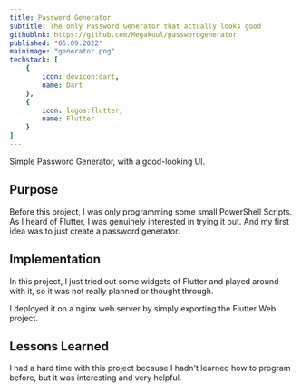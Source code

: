 ```yaml
---
title: Password Generator
subtitle: The only Password Generator that actually looks good
githublnk: https://github.com/Megakuul/passwordgenerator
published: "05.09.2022"
mainimage: "generator.png"
techstack: [
    {
        icon: devicon:dart,
        name: Dart
    },
    {
        icon: logos:flutter,
        name: Flutter
    }
]
---
```


Simple Password Generator, with a good-looking UI.

## Purpose

Before this project, I was only programming some small PowerShell Scripts. As I heard of Flutter, I was genuinely interested in trying it out. 
And my first idea was to just create a password generator.

## Implementation

In this project, I just tried out some widgets of Flutter and played around with it, so it was not really planned or thought through.

I deployed it on a nginx web server by simply exporting the Flutter Web project.

## Lessons Learned

I had a hard time with this project because I hadn't learned how to program before, but it was interesting and very helpful.